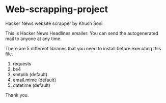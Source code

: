 # Web-scrapping-project
Hacker News website scrapper by Khush Soni

This is Hacker News Headlines emailer:
You can send the autogenerated mail to anyone at any time.

There are 5 different libraries that you need to install before executing this file.
1. requests
2. bs4
3. smtplib (default)
4. email.mime (default)
5. datetime (default)

Thank you.
